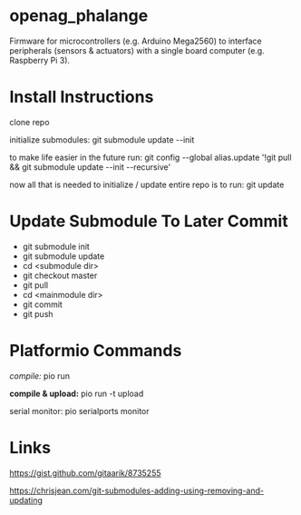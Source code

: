 # openag_phalange
Firmware for microcontrollers (e.g. Arduino Mega2560) to interface peripherals (sensors &amp; actuators) with a single board computer (e.g. Raspberry Pi 3).

# Install Instructions
clone repo

initialize submodules: git submodule update --init

to make life easier in the future run: git config --global alias.update '!git pull && git submodule update --init --recursive'

now all that is needed to initialize / update entire repo is to run: git update


# Update Submodule To Later Commit
* git submodule init
* git submodule update
* cd \<submodule dir\>
* git checkout master
* git pull
* cd \<mainmodule dir\>
* git commit
* git push

# Platformio Commands
*compile:* pio run

**compile & upload:** pio run -t upload

serial monitor: pio serialports monitor

# Links
https://gist.github.com/gitaarik/8735255

https://chrisjean.com/git-submodules-adding-using-removing-and-updating
